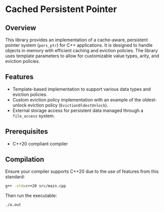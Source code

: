 # Cached Persistent Pointer

## Overview
This library provides an implementation of a cache-aware, persistent pointer system (`pers_ptr`) for C++ applications. It is designed to handle objects in memory with efficient caching and eviction policies. The library uses template parameters to allow for customizable value types, arity, and eviction policies.

## Features
- Template-based implementation to support various data types and eviction policies.
- Custom eviction policy implementation with an example of the oldest-unlock eviction policy (`EvictionOldestUnlock`).
- External storage access for persistent data managed through a `file_access` system.

## Prerequisites
- C++20 compliant compiler

## Compilation
Ensure your compiler supports C++20 due to the use of features from this standard:

```sh
g++ -std=c++20 src/main.cpp
```

Then run the executable:

```sh
./a.out
```
